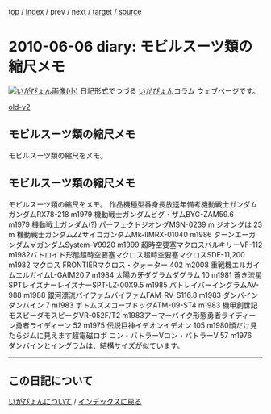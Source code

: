 [top](https://igapyon.github.io/diary/) 
 / [index](https://igapyon.github.io/diary/2010/index.html) 
 / prev 
 / next 
 / [target](https://igapyon.github.io/diary/2010/ig100606.html) 
 / [source](https://github.com/igapyon/diary/blob/gh-pages/2010/ig100606.html.src.md) 

2010-06-06 diary: モビルスーツ類の縮尺メモ
=====================================================================================================
[![いがぴょん画像(小)](https://igapyon.github.io/diary/images/iga200306s.jpg "いがぴょん")](https://igapyon.github.io/diary/memo/memoigapyon.html) 日記形式でつづる [いがぴょん](https://igapyon.github.io/diary/memo/memoigapyon.html)コラム ウェブページです。

[old-v2](ig100606-orig.html)

## モビルスーツ類の縮尺メモ

モビルスーツ類の縮尺をメモ。

## モビルスーツ類の縮尺メモ

モビルスーツ類の縮尺をメモ。
作品機種型番身長放送年備考機動戦士ガンダムガンダムRX78-218 m1979 機動戦士ガンダムビグ・ザムBYG-ZAM59.6 m1979 機動戦士ガンダム(?) パーフェクトジオングMSN-0239 m ジオングは 23 m 機動戦士ガンダムZZサイコガンダムMk-IIMRX-01040 m1986 ターンエーガンダム∀ガンダムSystem-∀9920 m1999 超時空要塞マクロスバルキリーVF-112 m1982バトロイド形態超時空要塞マクロス超時空要塞マクロスSDF-11,200 m1982 マクロス FRONTIERマクロス・クォーター 402 m2008 重戦機エルガイムエルガイムL-GAIM20.7 m1984 太陽の牙ダグラムダグラム 10 m1981 蒼き流星SPTレイズナーレイズナーSPT-LZ-00X9.5 m1985 パトレイバーイングラムAV-988 m1988 銀河漂流バイファムバイファムFAM-RV-S116.8 m1983 ダンバインダンバイン 7 m1983 ボトムズスコープドッグATM-09-ST4 m1983 機甲創世記モスピーダモスピーダVR-052F/T2 m1983アーマーバイク形態勇者ライディーン勇者ライディーン 52 m1975 伝説巨神イデオンイデオン 105 m1980顔だけ見たらジムに見えます超電磁ロボ コン・バトラーVコン・バトラーV 57 m1976 
ダンバインとイングラムは、結構サイズが似ています。


----------------------------------------------------------------------------------------------------

## この日記について
[いがぴょんについて](https://igapyon.github.io/diary/memo/memoigapyon.html) / [インデックスに戻る](https://igapyon.github.io/diary/idxall.html)
